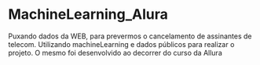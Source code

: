 # MachineLearning_Alura

Puxando dados da WEB, para prevermos o cancelamento de assinantes de telecom. Utilizando machineLearning e dados públicos para realizar o projeto. O mesmo foi desenvolvido ao decorrer do curso da Allura
